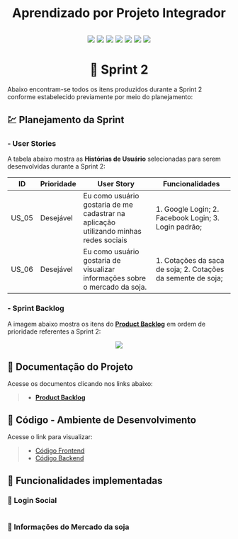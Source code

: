 <h1 align="center"> 
  Aprendizado por Projeto Integrador
</h1>

<h2 align="center"> 
  
![](https://img.shields.io/badge/React_Native-20232A?style=for-the-badge&logo=react&logoColor=61DAFB) ![](https://img.shields.io/badge/Expo-1B1F23?style=for-the-badge&logo=expo&logoColor=white) ![](https://img.shields.io/badge/styled--components-DB7093?style=for-the-badge&logo=styled-components&logoColor=white) ![](https://img.shields.io/badge/Node.js-339933?style=for-the-badge&logo=nodedotjs&logoColor=white) ![](https://img.shields.io/badge/nestjs-E0234E?style=for-the-badge&logo=nestjs&logoColor=white) ![](https://img.shields.io/badge/TypeScript-007ACC?style=for-the-badge&logo=typescript&logoColor=white) ![](https://img.shields.io/badge/PostgreSQL-316192?style=for-the-badge&logo=postgresql&logoColor=white)  
  
</h2>



<h1 align="center"> 
🏁 Sprint 2 
</h1>

Abaixo encontram-se todos os itens produzidos durante a Sprint 2 conforme estabelecido previamente por meio do planejamento: 

## 💹 Planejamento da Sprint

### - User Stories

A tabela abaixo mostra as __Histórias de Usuário__ selecionadas para serem desenvolvidas durante a Sprint 2:

| ID     | Prioridade | User Story                       | Funcionalidades                      |
| -------| ---------- | -------------------------------- | ------------------------------------ |
| US_05  | Desejável  | Eu como usuário gostaria de me cadastrar na aplicação utilizando minhas redes sociais  | 1. Google Login; 2. Facebook Login; 3. Login padrão; |
| US_06  | Desejável | Eu como usuário gostaria de visualizar informações sobre o mercado da soja. | 1. Cotações da saca de soja; 2. Cotações da semente de soja; |

### - Sprint Backlog

A imagem abaixo mostra os itens do [__Product Backlog__](https://github.com/cluster-8/esoja-mobile/blob/main/Docs/Product-Backlog-Visiona-eSoja.pdf) em ordem de prioridade referentes a Sprint 2:

<p align="center">
  <img src="https://github.com/cluster-8/esoja-mobile/blob/main/Docs/sprint-2-backlog-update.png"/></p>

## 📂 Documentação do Projeto

Acesse os documentos clicando nos links abaixo:

> * [__Product Backlog__](https://github.com/cluster-8/esoja-mobile/blob/main/Docs/Product-Backlog-Visiona-eSoja.pdf)


## 📃 Código - Ambiente de Desenvolvimento 

Acesse o link para visualizar:

> * [Código Frontend](https://github.com/cluster-8/esoja-mobile/tree/mobile/frontend)
> * [Código Backend](https://github.com/cluster-8/esoja-mobile/tree/backend/backend)

## 💫 Funcionalidades implementadas

### 🔑 Login Social

![]()

### 📰 Informações do Mercado da soja

![]()


